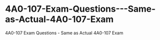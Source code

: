 # 4A0-107-Exam-Questions---Same-as-Actual-4A0-107-Exam
4A0-107 Exam Questions - Same as Actual 4A0-107 Exam
